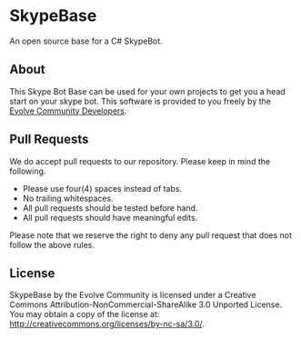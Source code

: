 SkypeBase
========

An open source base for a C# SkypeBot.


About
-----------

This Skype Bot Base can be used for your own projects to get you a head start on your skype bot. This 
software is provided to you freely by the [Evolve Community Developers](http://evolve.x10.mx/).


Pull Requests
-----------

We do accept pull requests to our repository. Please keep in mind the following.

* Please use four(4) spaces instead of tabs.
* No trailing whitespaces.
* All pull requests should be tested before hand.
* All pull requests should have meaningful edits.

Please note that we reserve the right to deny any pull request that does not follow the above rules.


License
-----------

SkypeBase by the Evolve Community is licensed under a Creative Commons Attribution-NonCommercial-ShareAlike 3.0 Unported License. 
You may obtain a copy of the license at: http://creativecommons.org/licenses/by-nc-sa/3.0/.
